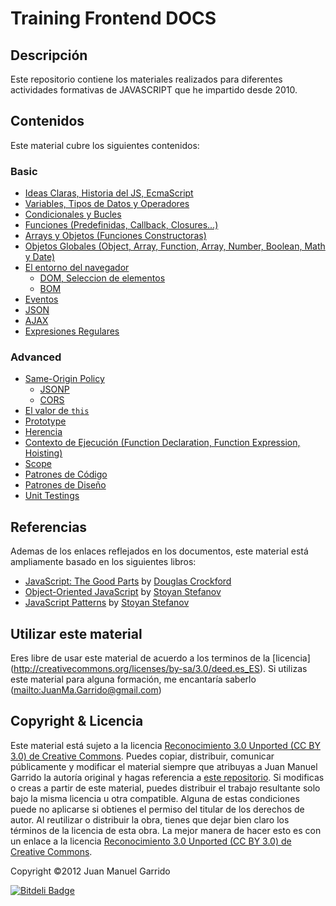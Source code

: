 # Training Frontend DOCS #

## Descripción ##

Este repositorio contiene los materiales realizados para diferentes actividades formativas de JAVASCRIPT que he impartido desde 2010.

## Contenidos ##

Este material cubre los siguientes contenidos:

### Basic 

- [Ideas Claras, Historia del JS, EcmaScript](https://github.com/juanmaguitar/training-frontend-docs/tree/master/manuscript/generalidades)
- [Variables, Tipos de Datos y Operadores](https://github.com/juanmaguitar/training-frontend-docs/tree/master/manuscript/variable_tipos_datos_operadores)
- [Condicionales y Bucles](https://github.com/juanmaguitar/training-frontend-docs/tree/master/manuscript/condiciones_bucles)
- [Funciones (Predefinidas, Callback, Closures...)](https://github.com/juanmaguitar/training-frontend-docs/tree/master/manuscript/funciones)
- [Arrays y Objetos (Funciones Constructoras)](https://github.com/juanmaguitar/training-frontend-docs/tree/master/manuscript/objetos)
- [Objetos Globales (Object, Array, Function, Array, Number, Boolean, Math y Date)](https://github.com/juanmaguitar/training-frontend-docs/tree/master/manuscript/objetos_globales)
- [El entorno del navegador](https://github.com/juanmaguitar/training-frontend-docs/tree/master/manuscript/entorno_navegador)
    -  [DOM, Seleccion de elementos](https://github.com/juanmaguitar/training-frontend-docs/tree/master/manuscript/entorno_navegador/DOM)
    -  [BOM](https://github.com/juanmaguitar/training-frontend-docs/tree/master/manuscript/entorno_navegador/BOM)
- [Eventos](https://github.com/juanmaguitar/training-frontend-docs/tree/master/manuscript/eventos)
- [JSON](https://github.com/juanmaguitar/training-frontend-docs/tree/master/manuscript/JSON)
- [AJAX](https://github.com/juanmaguitar/training-frontend-docs/tree/master/manuscript/AJAX)
- [Expresiones Regulares](https://github.com/juanmaguitar/training-frontend-docs/tree/master/manuscript/expresiones_regulares)


### Advanced

- [Same-Origin Policy](https://github.com/juanmaguitar/training-frontend-docs/tree/master/manuscript/same_origin_policy)
    -  [JSONP](https://github.com/juanmaguitar/training-frontend-docs/tree/master/manuscript/same_origin_policy/JSONP)
    -  [CORS](https://github.com/juanmaguitar/training-frontend-docs/tree/master/manuscript/same_origin_policy/CORS)
- [El valor de `this`](https://github.com/juanmaguitar/training-frontend-docs/tree/master/manuscript/this)
- [Prototype](https://github.com/juanmaguitar/training-frontend-docs/tree/master/manuscript/prototype)
- [Herencia](https://github.com/juanmaguitar/training-frontend-docs/tree/master/manuscript/herencia)
- [Contexto de Ejecución (Function Declaration, Function Expression, Hoisting)](https://github.com/juanmaguitar/training-frontend-docs/tree/master/manuscript/contexto_ejecucion)
- [Scope](https://github.com/juanmaguitar/training-frontend-docs/tree/master/manuscript/scope)
- [Patrones de Código](https://github.com/juanmaguitar/training-frontend-docs/tree/master/manuscript/patrones_codigo)
- [Patrones de Diseño](https://github.com/juanmaguitar/training-frontend-docs/tree/master/manuscript/patrones_diseno)
- [Unit Testings](https://github.com/juanmaguitar/training-frontend-docs/tree/master/manuscript/unit_testings)

## Referencias ##

Ademas de los enlaces reflejados en los documentos, este material está ampliamente basado en los siguientes libros:

- [JavaScript: The Good Parts](http://www.amazon.com/dp/0596517742) by [Douglas Crockford](http://www.crockford.com/)
- [Object-Oriented JavaScript](http://www.amazon.com/dp/1847194141) by [Stoyan Stefanov](https://twitter.com/stoyanstefanov)
- [JavaScript Patterns](http://www.amazon.com/dp/0596806752) by [Stoyan Stefanov](https://twitter.com/stoyanstefanov)

## Utilizar este material ##

Eres libre de usar este material de acuerdo a los terminos de la [licencia]
(http://creativecommons.org/licenses/by-sa/3.0/deed.es_ES). Si utilizas este material
para alguna formación, me encantaría saberlo (<mailto:JuanMa.Garrido@gmail.com>)

## Copyright & Licencia ##

Este material está sujeto a la licencia [Reconocimiento 3.0 Unported (CC BY 3.0) de Creative Commons](http://creativecommons.org/licenses/by-sa/3.0/deed.es_ES). Puedes copiar, distribuir, comunicar públicamente y modificar el material siempre que atribuyas a Juan Manuel Garrido la autoría original y hagas referencia a [este repositorio](https://github.com/juanmaguitar/training-frontend-docs). Si modificas o creas a partir de este material, puedes distribuir el trabajo resultante solo bajo la misma licencia u otra compatible. Alguna de estas condiciones puede no aplicarse si obtienes el permiso del titular de los derechos de autor.  Al reutilizar o distribuir la obra, tienes que dejar bien claro los términos de la licencia de esta obra. La mejor manera de hacer esto es con un enlace a la licencia [Reconocimiento 3.0 Unported (CC BY 3.0) de Creative Commons](http://creativecommons.org/licenses/by-sa/3.0/deed.es_ES).

Copyright &copy;2012 Juan Manuel Garrido



[![Bitdeli Badge](https://d2weczhvl823v0.cloudfront.net/juanmaguitar/training-frontend-docs/trend.png)](https://bitdeli.com/free "Bitdeli Badge")

